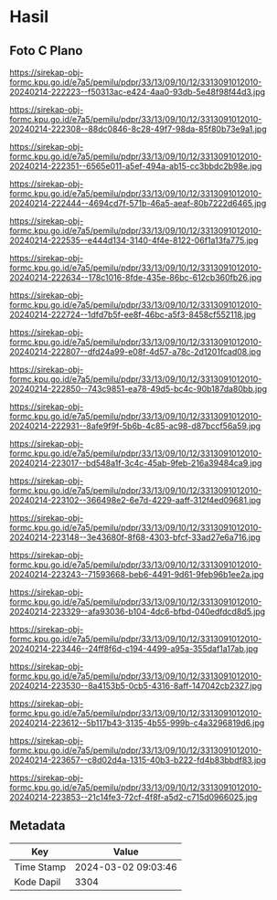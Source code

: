 # Hasil

## Foto C Plano

https://sirekap-obj-formc.kpu.go.id/e7a5/pemilu/pdpr/33/13/09/10/12/3313091012010-20240214-222223--f50313ac-e424-4aa0-93db-5e48f98f44d3.jpg

https://sirekap-obj-formc.kpu.go.id/e7a5/pemilu/pdpr/33/13/09/10/12/3313091012010-20240214-222308--88dc0846-8c28-49f7-98da-85f80b73e9a1.jpg

https://sirekap-obj-formc.kpu.go.id/e7a5/pemilu/pdpr/33/13/09/10/12/3313091012010-20240214-222351--6565e011-a5ef-494a-ab15-cc3bbdc2b98e.jpg

https://sirekap-obj-formc.kpu.go.id/e7a5/pemilu/pdpr/33/13/09/10/12/3313091012010-20240214-222444--4694cd7f-571b-46a5-aeaf-80b7222d6465.jpg

https://sirekap-obj-formc.kpu.go.id/e7a5/pemilu/pdpr/33/13/09/10/12/3313091012010-20240214-222535--e444d134-3140-4f4e-8122-06f1a13fa775.jpg

https://sirekap-obj-formc.kpu.go.id/e7a5/pemilu/pdpr/33/13/09/10/12/3313091012010-20240214-222634--178c1016-8fde-435e-86bc-612cb360fb26.jpg

https://sirekap-obj-formc.kpu.go.id/e7a5/pemilu/pdpr/33/13/09/10/12/3313091012010-20240214-222724--1dfd7b5f-ee8f-46bc-a5f3-8458cf552118.jpg

https://sirekap-obj-formc.kpu.go.id/e7a5/pemilu/pdpr/33/13/09/10/12/3313091012010-20240214-222807--dfd24a99-e08f-4d57-a78c-2d1201fcad08.jpg

https://sirekap-obj-formc.kpu.go.id/e7a5/pemilu/pdpr/33/13/09/10/12/3313091012010-20240214-222850--743c9851-ea78-49d5-bc4c-90b187da80bb.jpg

https://sirekap-obj-formc.kpu.go.id/e7a5/pemilu/pdpr/33/13/09/10/12/3313091012010-20240214-222931--8afe9f9f-5b6b-4c85-ac98-d87bccf56a59.jpg

https://sirekap-obj-formc.kpu.go.id/e7a5/pemilu/pdpr/33/13/09/10/12/3313091012010-20240214-223017--bd548a1f-3c4c-45ab-9feb-216a39484ca9.jpg

https://sirekap-obj-formc.kpu.go.id/e7a5/pemilu/pdpr/33/13/09/10/12/3313091012010-20240214-223102--366498e2-6e7d-4229-aaff-312f4ed09681.jpg

https://sirekap-obj-formc.kpu.go.id/e7a5/pemilu/pdpr/33/13/09/10/12/3313091012010-20240214-223148--3e43680f-8f68-4303-bfcf-33ad27e6a716.jpg

https://sirekap-obj-formc.kpu.go.id/e7a5/pemilu/pdpr/33/13/09/10/12/3313091012010-20240214-223243--71593668-beb6-4491-9d61-9feb96b1ee2a.jpg

https://sirekap-obj-formc.kpu.go.id/e7a5/pemilu/pdpr/33/13/09/10/12/3313091012010-20240214-223329--afa93036-b104-4dc6-bfbd-040edfdcd8d5.jpg

https://sirekap-obj-formc.kpu.go.id/e7a5/pemilu/pdpr/33/13/09/10/12/3313091012010-20240214-223446--24ff8f6d-c194-4499-a95a-355daf1a17ab.jpg

https://sirekap-obj-formc.kpu.go.id/e7a5/pemilu/pdpr/33/13/09/10/12/3313091012010-20240214-223530--8a4153b5-0cb5-4316-8aff-147042cb2327.jpg

https://sirekap-obj-formc.kpu.go.id/e7a5/pemilu/pdpr/33/13/09/10/12/3313091012010-20240214-223612--5b117b43-3135-4b55-999b-c4a3296819d6.jpg

https://sirekap-obj-formc.kpu.go.id/e7a5/pemilu/pdpr/33/13/09/10/12/3313091012010-20240214-223657--c8d02d4a-1315-40b3-b222-fd4b83bbdf83.jpg

https://sirekap-obj-formc.kpu.go.id/e7a5/pemilu/pdpr/33/13/09/10/12/3313091012010-20240214-223853--21c14fe3-72cf-4f8f-a5d2-c715d0966025.jpg


## Metadata

| Key        | Value               |
| ---------- | ------------------- |
| Time Stamp | 2024-03-02 09:03:46 |
| Kode Dapil | 3304                |



